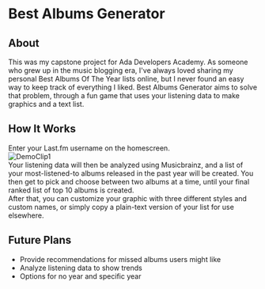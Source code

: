 # Best Albums Generator
## About
This was my capstone project for Ada Developers Academy. As someone who grew up in the music blogging era, I've always loved sharing my personal Best Albums Of The Year lists online, but I never found an easy way to keep track of everything I liked. Best Albums Generator aims to solve that problem, through a fun game that uses your listening data to make graphics and a text list.
## How It Works
Enter your Last.fm username on the homescreen.  
![DemoClip1](https://github.com/dainizzz/best-albums-generator/assets/85927389/c4b0cd28-3093-47da-bd48-77bcac10f825)  
Your listening data will then be analyzed using Musicbrainz, and a list of your most-listened-to albums released in the past year will be created.  You then get to pick and choose between two albums at a time, until your final ranked list of top 10 albums is created.  
After that, you can customize your graphic with three different styles and custom names, or simply copy a plain-text version of your list for use elsewhere.
## Future Plans
* Provide recommendations for missed albums users might like
* Analyze listening data to show trends
* Options for no year and specific year
